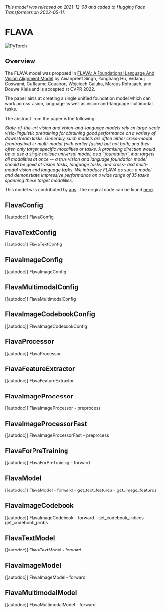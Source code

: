 <!--Copyright 2022 The HuggingFace Team. All rights reserved.

Licensed under the Apache License, Version 2.0 (the "License"); you may not use this file except in compliance with
the License. You may obtain a copy of the License at

http://www.apache.org/licenses/LICENSE-2.0

Unless required by applicable law or agreed to in writing, software distributed under the License is distributed on
an "AS IS" BASIS, WITHOUT WARRANTIES OR CONDITIONS OF ANY KIND, either express or implied. See the License for the
specific language governing permissions and limitations under the License.

⚠️ Note that this file is in Markdown but contain specific syntax for our doc-builder (similar to MDX) that may not be
rendered properly in your Markdown viewer.

-->
*This model was released on 2021-12-08 and added to Hugging Face Transformers on 2022-05-11.*

# FLAVA

<div class="flex flex-wrap space-x-1">
<img alt="PyTorch" src="https://img.shields.io/badge/PyTorch-DE3412?style=flat&logo=pytorch&logoColor=white">
</div>

## Overview

The FLAVA model was proposed in [FLAVA: A Foundational Language And Vision Alignment Model](https://huggingface.co/papers/2112.04482) by Amanpreet Singh, Ronghang Hu, Vedanuj Goswami, Guillaume Couairon, Wojciech Galuba, Marcus Rohrbach, and Douwe Kiela and is accepted at CVPR 2022.

The paper aims at creating a single unified foundation model which can work across vision, language
as well as vision-and-language multimodal tasks.

The abstract from the paper is the following:

*State-of-the-art vision and vision-and-language models rely on large-scale visio-linguistic pretraining for obtaining good performance on a variety
of downstream tasks. Generally, such models are often either cross-modal (contrastive) or multi-modal
(with earlier fusion) but not both; and they often only target specific modalities or tasks. A promising
direction would be to use a single holistic universal model, as a "foundation", that targets all modalities
at once -- a true vision and language foundation model should be good at vision tasks, language tasks, and
cross- and multi-modal vision and language tasks. We introduce FLAVA as such a model and demonstrate
impressive performance on a wide range of 35 tasks spanning these target modalities.*

This model was contributed by [aps](https://huggingface.co/aps). The original code can be found [here](https://github.com/facebookresearch/multimodal/tree/main/examples/flava).

## FlavaConfig

[[autodoc]] FlavaConfig

## FlavaTextConfig

[[autodoc]] FlavaTextConfig

## FlavaImageConfig

[[autodoc]] FlavaImageConfig

## FlavaMultimodalConfig

[[autodoc]] FlavaMultimodalConfig

## FlavaImageCodebookConfig

[[autodoc]] FlavaImageCodebookConfig

## FlavaProcessor

[[autodoc]] FlavaProcessor

## FlavaFeatureExtractor

[[autodoc]] FlavaFeatureExtractor

## FlavaImageProcessor

[[autodoc]] FlavaImageProcessor
    - preprocess

## FlavaImageProcessorFast

[[autodoc]] FlavaImageProcessorFast
    - preprocess

## FlavaForPreTraining

[[autodoc]] FlavaForPreTraining
    - forward

## FlavaModel

[[autodoc]] FlavaModel
    - forward
    - get_text_features
    - get_image_features

## FlavaImageCodebook

[[autodoc]] FlavaImageCodebook
    - forward
    - get_codebook_indices
    - get_codebook_probs

## FlavaTextModel

[[autodoc]] FlavaTextModel
    - forward

## FlavaImageModel

[[autodoc]] FlavaImageModel
    - forward

## FlavaMultimodalModel

[[autodoc]] FlavaMultimodalModel
    - forward
